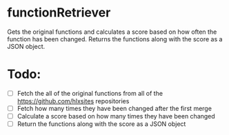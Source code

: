 # functionRetriever
Gets the original functions and calculates a score based on how often the function has been changed. Returns the functions along with the score as a JSON object.

# Todo:
-[ ] Fetch the all of the original functions from all of the https://github.com/hlxsites repositories
-[ ] Fetch how many times they have been changed after the first merge
-[ ] Calculate a score based on how many times they have been changed
-[ ] Return the functions along with the score as a JSON object 
